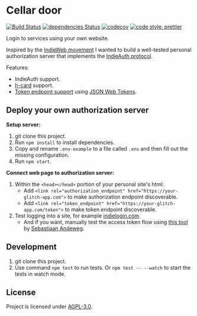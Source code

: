 # Cellar door

[![Build Status](https://travis-ci.org/nilsnh/cellar-door.svg?branch=master)](https://travis-ci.org/nilsnh/cellar-door) [![dependencies Status](https://david-dm.org/nilsnh/cellar-door/status.svg)](https://david-dm.org/nilsnh/cellar-door) [![codecov](https://codecov.io/gh/nilsnh/cellar-door/branch/master/graph/badge.svg)](https://codecov.io/gh/nilsnh/cellar-door)
[![code style: prettier](https://img.shields.io/badge/code_style-prettier-ff69b4.svg?style=flat-square)](https://github.com/prettier/prettier)

Login to services using your own website.

Inspired by the [IndieWeb movement](https://indieweb.org) I wanted to build a well-tested personal authorization server that implements the [IndieAuth protocol](https://indieweb.org/IndieAuth).

Features:

- IndieAuth support.
- [h-card](https://indieweb.org/h-card) support.
- [Token endpoint support](https://indieweb.org/token-endpoint) using [JSON Web Tokens](https://jwt.io).

## Deploy your own authorization server

**Setup server:**

1. git clone this project.
1. Run `npm install` to install dependencies.
1. Copy and rename `.env-example` to a file called `.env` and then fill out the missing configuration.
1. Run `npm start`.

**Connect web page to authorization server:**

1. Within the `<head></head>` portion of your personal site's html:
   - Add `<link rel="authorization_endpoint" href="https://your-glitch-app.com">` to make authorization endpoint discoverable.
   - Add `<link rel="token_endpoint" href="https://your-glitch-app.com/token">` to make token endpoint discoverable.
1. Test logging into a site, for example [indielogin.com](https://indielogin.com).
   - And if you want, manually test the access token flow using [this tool](https://gimme-a-token.5eb.nl/) by [Sebastiaan Andeweg](https://indieweb.org/User:Seblog.nl).

## Development

1.  git clone this project.
2.  Use command `npm test` to run tests. Or `npm test -- --watch` to start the tests in watch mode.

## License

Project is licensed under [AGPL-3.0](/license.md).
